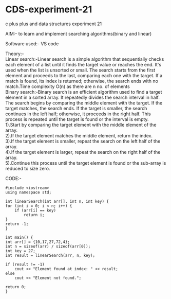 # CDS-experiment-21
c plus plus and data structures experiment 21

AIM:- to learn and implement searching algorithms(binary and linear)<br>

Software used:- VS code<br>

Theory:-<br>
Linear search:-Linear search is a simple algorithm that sequentially checks each element of a list until it finds the target value or reaches the end. It's used when the list is unsorted or small. The search starts from the first element and proceeds to the last, comparing each one with the target. If a match is found, its index is returned; otherwise, the search ends with no match.Time complexity O(n) as there are n no. of elements <br>
Binary search:-Binary search is an efficient algorithm used to find a target element in a sorted array. It repeatedly divides the search interval in half. The search begins by comparing the middle element with the target. If the target matches, the search ends. If the target is smaller, the search continues in the left half; otherwise, it proceeds in the right half. This process is repeated until the target is found or the interval is empty.<br>
1).Start by comparing the target element with the middle element of the array.<br>
2).If the target element matches the middle element, return the index.<br>
3).If the target element is smaller, repeat the search on the left half of the array.<br>
4).If the target element is larger, repeat the search on the right half of the array.<br>
5).Continue this process until the target element is found or the sub-array is reduced to size zero.<br>

CODE:-<br>

    #include <iostream>
    using namespace std;

    int linearSearch(int arr[], int n, int key) {
    for (int i = 0; i < n; i++) {
        if (arr[i] == key)
            return i;
    }
    return -1;
    }
  
    int main() {
    int arr[] = {10,17,27,72,4};
    int n = sizeof(arr) / sizeof(arr[0]);
    int key = 27;
    int result = linearSearch(arr, n, key);
    
    if (result != -1)
        cout << "Element found at index: " << result;
    else
        cout << "Element not found.";

    return 0;
    }

